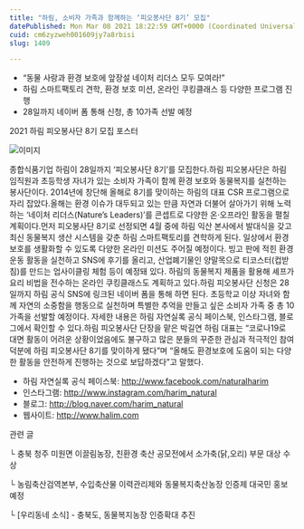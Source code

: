 ```yaml
---
title: "하림, 소비자 가족과 함께하는 ‘피오봉사단 8기’ 모집"
datePublished: Mon Mar 08 2021 18:22:59 GMT+0000 (Coordinated Universal Time)
cuid: cm6zyzweh001609jy7a8rbisi
slug: 1409

---
```



- “동물 사랑과 환경 보호에 앞장설 네이처 리더스 모두 모여라!”
- 하림 스마트팩토리 견학, 환경 보호 미션, 온라인 쿠킹클래스 등 다양한 프로그램 진행
- 28일까지 네이버 폼 통해 신청, 총 10가족 선발 예정

2021 하림 피오봉사단 8기 모집 포스터

![이미지](https://cdn.hashnode.com/res/hashnode/image/upload/v1739247400489/2c479750-bb51-4a76-8647-db8a3b082de5.jpeg)

종합식품기업 하림이 28일까지 ‘피오봉사단 8기’를 모집한다.하림 피오봉사단은 하림 임직원과 초등학생 자녀가 있는 소비자 가족이 함께 환경 보호와 동물복지를 실천하는 봉사단이다. 2014년에 창단해 올해로 8기를 맞이하는 하림의 대표 CSR 프로그램으로 자리 잡았다.올해는 환경 이슈가 대두되고 있는 만큼 자연과 더불어 살아가기 위해 노력하는 ‘네이처 리더스(Nature’s Leaders)’를 콘셉트로 다양한 온·오프라인 활동을 펼칠 계획이다.먼저 피오봉사단 8기로 선정되면 4월 중에 하림 익산 본사에서 발대식을 갖고 최신 동물복지 생산 시스템을 갖춘 하림 스마트팩토리를 견학하게 된다. 일상에서 환경 보호를 생활화할 수 있도록 다양한 온라인 미션도 주어질 예정이다. 빙고 판에 적힌 환경 운동 활동을 실천하고 SNS에 후기를 올리고, 산업폐기물인 양말목으로 티코스터(컵받침)를 만드는 업사이클링 체험 등이 예정돼 있다. 하림의 동물복지 제품을 활용해 셰프가 요리 비법을 전수하는 온라인 쿠킹클래스도 계획하고 있다.하림 피오봉사단 신청은 28일까지 하림 공식 SNS에 링크된 네이버 폼을 통해 하면 된다. 초등학교 이상 자녀와 함께 자연의 소중함을 행동으로 실천하며 특별한 추억을 만들고 싶은 소비자 가족 중 총 10가족을 선발할 예정이다. 자세한 내용은 하림 자연실록 공식 페이스북, 인스타그램, 블로그에서 확인할 수 있다.하림 피오봉사단 단장을 맡은 박길연 하림 대표는 “코로나19로 대면 활동이 어려운 상황이었음에도 불구하고 많은 분들의 꾸준한 관심과 적극적인 참여 덕분에 하림 피오봉사단 8기를 맞이하게 됐다”며 “올해도 환경보호에 도움이 되는 다양한 활동을 안전하게 진행하는 것으로 보답하겠다”고 말했다.

- 하림 자연실록 공식 페이스북: http://www.facebook.com/naturalharim
- 인스타그램: http://www.instagram.com/harim_natural
- 블로그: http://blog.naver.com/harim_natural
- 웹사이트: http://www.halim.com

관련 글

└ 충북 청주 미원면 이끌림농장, 친환경 축산 공모전에서 소가축(닭,오리) 부문 대상 수상

└ 농림축산검역본부, 수입축산물 이력관리제와 동물복지축산농장 인증제 대국민 홍보 예정

└ [우리동네 소식] - 충북도, 동물복지농장 인증확대 추진